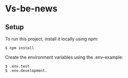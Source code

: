# Vs-be-news

## Setup
To run this project, install it locally using npm:

```
$ npm install
```

Create the environment variables using the .env-example:

```
$ .env.test
$ .env.development.
```

